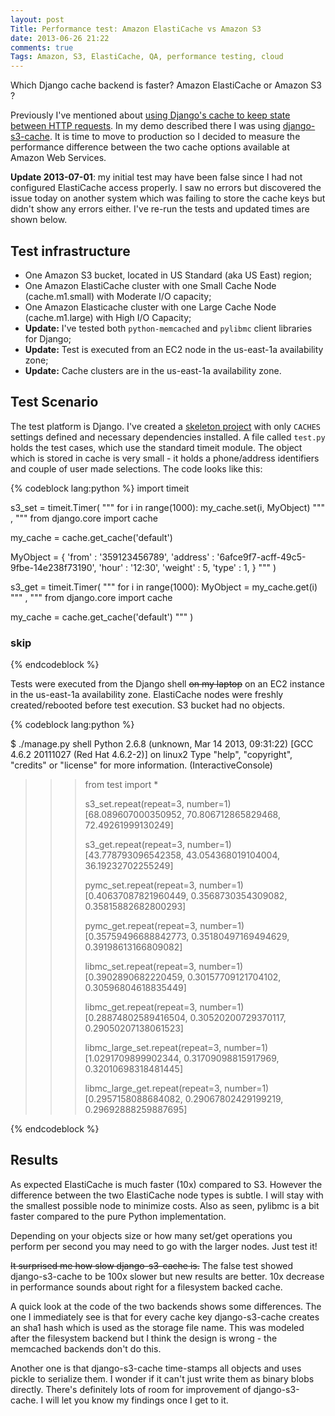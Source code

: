 ```yaml
---
layout: post
Title: Performance test: Amazon ElastiCache vs Amazon S3
date: 2013-06-26 21:22
comments: true
Tags: Amazon, S3, ElastiCache, QA, performance testing, cloud
---
```


Which Django cache backend is faster? Amazon ElastiCache or Amazon S3 ?

Previously I've mentioned about
[using Django's cache to keep state between HTTP requests](/blog/2013/06/19/django-tips-using-cache-for-stateful-http/).
In my demo described there I was using [django-s3-cache](http://github.com/atodorov/django-s3-cache).
It is time to move to production so I decided to measure the performance difference between the two
cache options available at Amazon Web Services.

**Update 2013-07-01**: my initial test may have been false since I had not configured
ElastiCache access properly. I saw no errors but discovered the issue today on another
system which was failing to store the cache keys but didn't show any errors either. 
I've re-run the tests and updated times are shown below.


Test infrastructure
-------------------

* One Amazon S3 bucket, located in US Standard (aka US East) region;
* One Amazon ElastiCache cluster with one Small Cache Node (cache.m1.small) with Moderate I/O capacity;
* One Amazon Elasticache cluster with one Large Cache Node (cache.m1.large) with High I/O Capacity;
* **Update:** I've tested both `python-memcached` and `pylibmc` client libraries for Django;
* **Update:** Test is executed from an EC2 node in the us-east-1a availability zone;
* **Update:** Cache clusters are in the us-east-1a availability zone.

Test Scenario
-------------

The test platform is Django. I've created a
[skeleton project](https://github.com/atodorov/Amazon-ElastiCache-vs-Amazon-S3-Django)
with only `CACHES` settings
defined and necessary dependencies installed. A file called `test.py` holds the
test cases, which use the standard timeit module. The object which is stored in cache
is very small - it holds a phone/address identifiers and couple of user made selections.
The code looks like this:

{% codeblock lang:python %}
import timeit

s3_set = timeit.Timer(
"""
for i in range(1000):
    my_cache.set(i, MyObject)
"""
,
"""
from django.core import cache

my_cache = cache.get_cache('default')

MyObject = {
    'from' : '359123456789',
    'address' : '6afce9f7-acff-49c5-9fbe-14e238f73190',
    'hour' : '12:30',
    'weight' : 5,
    'type' : 1,
}
"""
)

s3_get = timeit.Timer(
"""
for i in range(1000):
    MyObject = my_cache.get(i)
"""
,
"""
from django.core import cache

my_cache = cache.get_cache('default')
"""
)

### skip ###
{% endcodeblock %}


Tests were executed from the Django shell <del>on my laptop</del>
on an EC2 instance in the us-east-1a availability zone. ElastiCache nodes
were freshly created/rebooted before test execution. S3 bucket had no objects.

{% codeblock lang:python %}

$ ./manage.py shell
Python 2.6.8 (unknown, Mar 14 2013, 09:31:22) 
[GCC 4.6.2 20111027 (Red Hat 4.6.2-2)] on linux2
Type "help", "copyright", "credits" or "license" for more information.
(InteractiveConsole)
>>> from test import *
>>> 
>>> 
>>> 
>>> s3_set.repeat(repeat=3, number=1)
[68.089607000350952, 70.806712865829468, 72.49261999130249]
>>> 
>>> 
>>> s3_get.repeat(repeat=3, number=1)
[43.778793096542358, 43.054368019104004, 36.19232702255249]
>>> 
>>> 
>>> pymc_set.repeat(repeat=3, number=1)
[0.40637087821960449, 0.3568730354309082, 0.35815882682800293]
>>> 
>>> 
>>> pymc_get.repeat(repeat=3, number=1)
[0.35759496688842773, 0.35180497169494629, 0.39198613166809082]
>>> 
>>> 
>>> libmc_set.repeat(repeat=3, number=1)
[0.3902890682220459, 0.30157709121704102, 0.30596804618835449]
>>> 
>>> 
>>> libmc_get.repeat(repeat=3, number=1)
[0.28874802589416504, 0.30520200729370117, 0.29050207138061523]
>>> 
>>> 
>>> libmc_large_set.repeat(repeat=3, number=1)
[1.0291709899902344, 0.31709098815917969, 0.32010698318481445]
>>> 
>>> 
>>> libmc_large_get.repeat(repeat=3, number=1)
[0.2957158088684082, 0.29067802429199219, 0.29692888259887695]
>>> 
{% endcodeblock %}

Results
--------

As expected ElastiCache is much faster (10x) compared to S3. However the difference
between the two ElastiCache node types is subtle. I will stay with the smallest
possible node to minimize costs. Also as seen, pylibmc is a bit faster compared to
the pure Python implementation. 

Depending on your objects size or how many set/get operations you perform per
second you may need to go with the larger nodes. Just test it!


<del>It surprised me how slow django-s3-cache is.</del>
The false test showed django-s3-cache to be 100x slower but new results are better.
10x decrease in performance sounds about right for a filesystem backed cache.

A quick look at the code
of the two backends shows some differences. The one I immediately see is that
for every cache key django-s3-cache creates an sha1 hash which is used as the
storage file name. This was modeled after the filesystem backend but I think the
design is wrong - the memcached backends don't do this.

Another one is that django-s3-cache time-stamps all objects and uses pickle to serialize them. 
I wonder if it can't just write them as binary blobs directly. There's definitely lots
of room for improvement of django-s3-cache. I will let you know my findings once I
get to it. 
